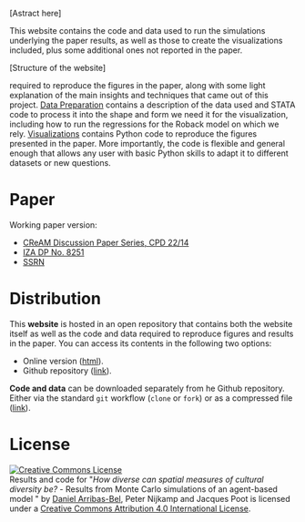 
[Astract here]

This website contains the code and data used to run the simulations underlying
the paper results, as well as those to create the visualizations included,
plus some additional ones not reported in the paper. 

[Structure of the website]

required to reproduce the figures in
the paper, along with some light explanation of the main insights and
techniques that came out of this project. [Data
Preparation](data_prep.html) contains a description of the data used and STATA code
to process it into the shape and form we need it for the visualization,
including how to run the regressions for the Roback model on which we rely.
[Visualizations](results.html) contains Python code to reproduce the figures
presented in the paper. More importantly, the code is flexible and general
enough that allows any user with basic Python skills to adapt it to different
datasets or new questions.

# Paper

Working paper version:

* [CReAM Discussion Paper Series, CPD 22/14](http://cream-migration.org/publ_uploads/CDP_22_14.pdf)
* [IZA DP No. 8251](http://ftp.iza.org/dp8251.pdf)
* [SSRN](http://papers.ssrn.com/sol3/papers.cfm?abstract_id=2462417)

# Distribution

This **website** is hosted in an open repository that contains both the website
itself as well as the code and data required to reproduce figures and results
in the paper. You can access its contents in the following two options:

* Online version ([html](http://darribas.org/belts)).
* Github repository ([link](https://github.com/darribas/belts)).

**Code and data** can be downloaded separately from he Github repository. Either
via the standard `git` workflow (`clone` or `fork`) or as a compressed file
([link](https://github.com/darribas/belts/archive/code_data.zip)).

# License

<p><a rel="license" href="http://creativecommons.org/licenses/by/4.0/"><img
alt="Creative Commons License" style="border-width:0"
src="http://i.creativecommons.org/l/by/4.0/88x31.png" /></a><br /><span
xmlns:dct="http://purl.org/dc/terms/" href="http://purl.org/dc/dcmitype/Text"
property="dct:title" rel="dct:type">Results and code for &quot;<i>How diverse can spatial measures of cultural diversity be? </i> - Results from Monte Carlo simulations of an agent-based model
&quot;</span> by <a
xmlns:cc="http://creativecommons.org/ns#" href="http://darribas.org"
property="cc:attributionName" rel="cc:attributionURL">Daniel Arribas-Bel</a>, Peter Nijkamp and Jacques Poot is licensed under a <a rel="license"
href="http://creativecommons.org/licenses/by/4.0/">Creative Commons Attribution 4.0 International License</a>.</p>


